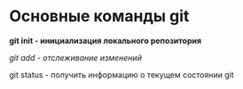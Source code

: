# Основные команды git

**git init - инициализация локального репозитория**

*git add - отслеживание изменений*

git status - получить информацию о текущем состоянии git





